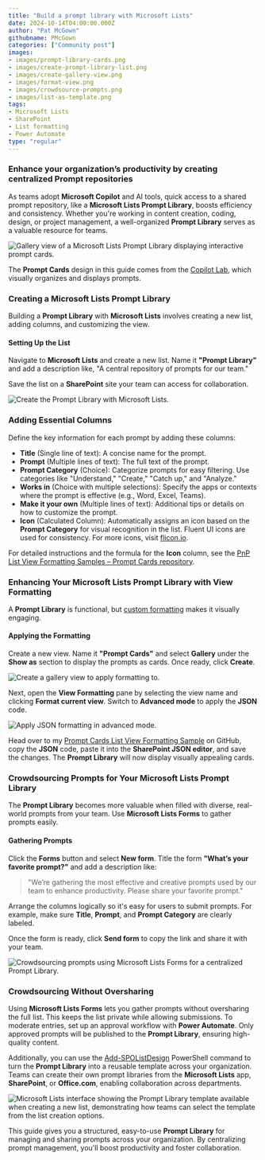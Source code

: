 ```yaml
---
title: "Build a prompt library with Microsoft Lists"
date: 2024-10-14T04:00:00.000Z
author: "Pat McGown"
githubname: PMcGown
categories: ["Community post"]
images:
- images/prompt-library-cards.png
- images/create-prompt-library-list.png
- images/create-gallery-view.png
- images/format-view.png
- images/crowdsource-prompts.png
- images/list-as-template.png
tags:
- Microsoft Lists
- SharePoint
- List formatting
- Power Automate
type: "regular"
---
```


### Enhance your organization’s productivity by creating centralized Prompt repositories

As teams adopt **Microsoft Copilot** and AI tools, quick access to a shared prompt repository, like a **Microsoft Lists Prompt Library**, boosts efficiency and consistency. Whether you're working in content creation, coding, design, or project management, a well-organized **Prompt Library** serves as a valuable resource for teams.

![Gallery view of a Microsoft Lists Prompt Library displaying interactive prompt cards.](images/prompt-library-cards.png)

The **Prompt Cards** design in this guide comes from the [Copilot Lab](https://copilot.cloud.microsoft/en-US/prompts?WT.mc_id=MVP_400145), which visually organizes and displays prompts.

### Creating a Microsoft Lists Prompt Library

Building a **Prompt Library** with **Microsoft Lists** involves creating a new list, adding columns, and customizing the view.

#### Setting Up the List

Navigate to **Microsoft Lists** and create a new list. Name it **"Prompt Library"** and add a description like, "A central repository of prompts for our team."

Save the list on a **SharePoint** site your team can access for collaboration.

![Create the Prompt Library with Microsoft Lists.](images/create-prompt-library-list.png)

### Adding Essential Columns

Define the key information for each prompt by adding these columns:

- **Title** (Single line of text): A concise name for the prompt.
- **Prompt** (Multiple lines of text): The full text of the prompt.
- **Prompt Category** (Choice): Categorize prompts for easy filtering. Use categories like "Understand," "Create," "Catch up," and "Analyze."
- **Works in** (Choice with multiple selections): Specify the apps or contexts where the prompt is effective (e.g., Word, Excel, Teams).
- **Make it your own** (Multiple lines of text): Additional tips or details on how to customize the prompt.
- **Icon** (Calculated Column): Automatically assigns an icon based on the **Prompt Category** for visual recognition in the list. Fluent UI icons are used for consistency. For more icons, visit [flicon.io](https://flicon.io).

For detailed instructions and the formula for the **Icon** column, see the [PnP List View Formatting Samples – Prompt Cards repository](https://github.com/pnp/List-Formatting/tree/master/view-samples/prompt-cards).

### Enhancing Your Microsoft Lists Prompt Library with View Formatting

A **Prompt Library** is functional, but [custom formatting](https://learn.microsoft.com/en-us/sharepoint/dev/declarative-customization/view-formatting?WT.mc_id=MVP_400145) makes it visually engaging.

#### Applying the Formatting

Create a new view. Name it **"Prompt Cards"** and select **Gallery** under the **Show as** section to display the prompts as cards. Once ready, click **Create**.

![Create a gallery view to apply formatting to.](images/create-gallery-view.png)

Next, open the **View Formatting** pane by selecting the view name and clicking **Format current view**. Switch to **Advanced mode** to apply the **JSON** code.

![Apply JSON formatting in advanced mode.](images/format-view.png)

Head over to my [Prompt Cards List View Formatting Sample](https://adoption.microsoft.com/en-us/sample-solution-gallery/sample/pnp-list-formatting-prompt-cards/?WT.mc_id=MVP_400145) on GitHub, copy the **JSON** code, paste it into the **SharePoint JSON editor**, and save the changes. The **Prompt Library** will now display visually appealing cards.

### Crowdsourcing Prompts for Your Microsoft Lists Prompt Library

The **Prompt Library** becomes more valuable when filled with diverse, real-world prompts from your team. Use **Microsoft Lists Forms** to gather prompts easily.

#### Gathering Prompts

Click the **Forms** button and select **New form**. Title the form **"What’s your favorite prompt?"** and add a description like:

> "We’re gathering the most effective and creative prompts used by our team to enhance productivity. Please share your favorite prompt."

Arrange the columns logically so it's easy for users to submit prompts. For example, make sure **Title**, **Prompt**, and **Prompt Category** are clearly labeled.

Once the form is ready, click **Send form** to copy the link and share it with your team.

![Crowdsourcing prompts using Microsoft Lists Forms for a centralized Prompt Library.](images/crowdsource-prompts.png)

### Crowdsourcing Without Oversharing

Using **Microsoft Lists Forms** lets you gather prompts without oversharing the full list. This keeps the list private while allowing submissions. To moderate entries, set up an approval workflow with **Power Automate**. Only approved prompts will be published to the **Prompt Library**, ensuring high-quality content.

Additionally, you can use the [Add-SPOListDesign](https://learn.microsoft.com/en-us/powershell/module/sharepoint-online/add-spolistdesign?view=sharepoint-ps&WT.mc_id=MVP_400145) PowerShell command to turn the **Prompt Library** into a reusable template across your organization. Teams can create their own prompt libraries from the **Microsoft Lists** app, **SharePoint**, or **Office.com**, enabling collaboration across departments.

![Microsoft Lists interface showing the Prompt Library template available when creating a new list, demonstrating how teams can select the template from the list creation options.](images/list-as-template.png)

This guide gives you a structured, easy-to-use **Prompt Library** for managing and sharing prompts across your organization. By centralizing prompt management, you'll boost productivity and foster collaboration.